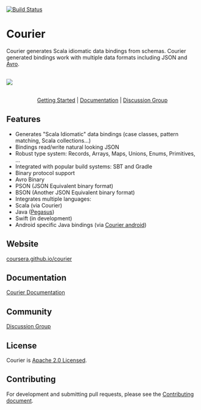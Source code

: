 [![Build Status](https://travis-ci.org/coursera/courier.svg)](https://travis-ci.org/coursera/courier)

Courier
=======

Courier generates Scala idiomatic data bindings from schemas. Courier generated bindings work with multiple data formats including JSON and [Avro](http://avro.apache.org/).

<br>
<div>
  <img src="https://github.com/coursera/courier/raw/gh-pages/images/courier-flow.png"/>
</div>
<br>

<p align="center"><a href="http://coursera.github.io/courier/#getting-started">Getting Started</a> | <a href="http://coursera.github.io/courier/#documentation">Documentation</a> | <a href="https://groups.google.com/d/forum/courier">Discussion Group</a></p>

Features
--------

* Generates "Scala Idiomatic" data bindings (case classes, pattern matching, Scala collections...)
* Bindings read/write natural looking JSON
* Robust type system: Records, Arrays, Maps, Unions, Enums, Primitives, ...
* Integrated with popular build systems: SBT and Gradle
* Binary protocol support
 * Avro Binary
 * PSON (JSON Equivalent binary format)
 * BSON (Another JSON Equivalent binary format)
* Integrates multiple languages:
 * Scala (via Courier)
 * Java ([Pegasus](https://github.com/linkedin/rest.li/wiki/DATA-Data-Schema-and-Templates))
 * Swift (in development)
 * Android specific Java bindings (via [Courier android](https://github.com/coursera/courier/tree/master/android))

Website
-------

[coursera.github.io/courier](http://coursera.github.io/courier/)

Documentation
-------------

[Courier Documentation](http://coursera.github.io/courier/#documentation)

Community
---------

[Discussion Group](https://groups.google.com/d/forum/courier)

License
-------

Courier is [Apache 2.0 Licensed](LICENSE.txt).

Contributing
------------

For development and submitting pull requests, please see the
[Contributing document](CONTRIBUTING.md).
